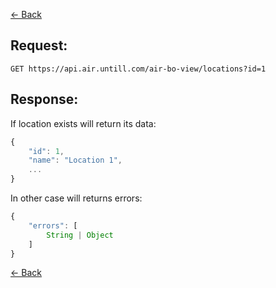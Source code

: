 [← Back](README.md)

## Request: 

```http
GET https://api.air.untill.com/air-bo-view/locations?id=1
```

## Response:

If location exists will return its data:

```javascript
{
    "id": 1,
    "name": "Location 1",
    ...
}
```

In other case will returns errors:

```javascript
{
    "errors": [
        String | Object
    ]
}
```

[← Back](README.md)